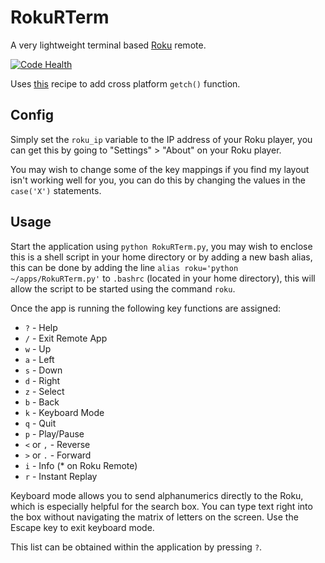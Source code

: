 RokuRTerm
=========

A very lightweight terminal based [Roku](http://www.roku.com) remote.

[![Code Health](https://landscape.io/github/DanNixon/RokuRTerm/master/landscape.png)](https://landscape.io/github/DanNixon/RokuRTerm/master)

Uses [this](http://code.activestate.com/recipes/134892/) recipe to add cross platform ```getch()``` function.

Config
-----

Simply set the ```roku_ip``` variable to the IP address of your Roku player, you can get this by going to "Settings" > "About" on your Roku player.

You may wish to change some of the key mappings if you find my layout isn't working well for you, you can do this by changing the values in the ```case('X')``` statements.

Usage
-----

Start the application using ```python RokuRTerm.py```, you may wish to enclose this is a shell script in your home directory or by adding a new bash alias, this can be done by adding the line ```alias roku='python ~/apps/RokuRTerm.py'``` to ```.bashrc``` (located in your home directory), this will allow the script to be started using the command ```roku```.

Once the app is running the following key functions are assigned:

-	```?``` - Help
-	```/``` - Exit Remote App
-	```w``` - Up
-	```a``` - Left
-	```s``` - Down
-	```d``` - Right
-	```z``` - Select
-	```b``` - Back
-	```k``` - Keyboard Mode
-	```q``` - Quit
-	```p``` - Play/Pause
-	```<``` or ```,``` - Reverse
-	```>``` or ```.``` - Forward
-	```i``` - Info (* on Roku Remote)
-	```r``` - Instant Replay

Keyboard mode allows you to send alphanumerics directly to the Roku,
which is especially helpful for the search box.  You can type text right
into the box without navigating the matrix of letters on the screen.
Use the Escape key to exit keyboard mode.

This list can be obtained within the application by pressing ```?```.
